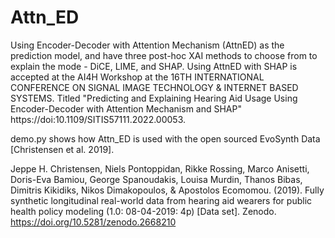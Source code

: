 # Attn_ED

Using Encoder-Decoder with Attention Mechanism (AttnED) as the prediction model, and have three post-hoc XAI methods to choose from to explain the mode - DiCE, LIME, and SHAP. Using AttnED with SHAP is accepted at the AI4H Workshop at the 16TH INTERNATIONAL CONFERENCE ON SIGNAL IMAGE TECHNOLOGY & INTERNET BASED SYSTEMS. Titled "Predicting and Explaining Hearing Aid Usage Using Encoder-Decoder with Attention Mechanism and SHAP" https://doi:10.1109/SITIS57111.2022.00053.

demo.py shows how Attn_ED is used with the open sourced EvoSynth Data [Christensen et al. 2019].

Jeppe H. Christensen, Niels Pontoppidan, Rikke Rossing, Marco Anisetti, Doris-Eva Bamiou, George Spanoudakis, Louisa Murdin, Thanos Bibas, Dimitris Kikidiks, Nikos Dimakopoulos, & Apostolos Ecomomou. (2019). Fully synthetic longitudinal real-world data from hearing aid wearers for public health policy modeling (1.0: 08-04-2019: 4p) [Data set]. Zenodo. https://doi.org/10.5281/zenodo.2668210
